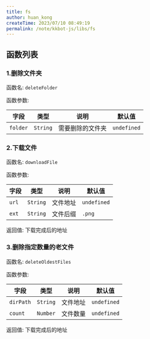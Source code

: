```yaml
---
title: fs
author: huan_kong
createTime: 2023/07/10 08:49:19
permalink: /note/kkbot-js/libs/fs
---
```


## 函数列表

### 1.删除文件夹

函数名: `deleteFolder`

函数参数:

| 字段     | 类型     | 说明             | 默认值      |
| -------- | -------- | ---------------- | ----------- |
| `folder` | `String` | 需要删除的文件夹 | `undefined` |

### 2.下载文件

函数名: `downloadFile`

函数参数:

| 字段  | 类型     | 说明     | 默认值      |
| ----- | -------- | -------- | ----------- |
| `url` | `String` | 文件地址 | `undefined` |
| `ext` | `String` | 文件后缀 | `.png`      |

返回值: 下载完成后的地址

### 3.删除指定数量的老文件

函数名: `deleteOldestFiles`

函数参数:

| 字段      | 类型     | 说明     | 默认值      |
| --------- | -------- | -------- | ----------- |
| `dirPath` | `String` | 文件地址 | `undefined` |
| `count`   | `Number` | 文件数量 | `undefined` |

返回值: 下载完成后的地址
